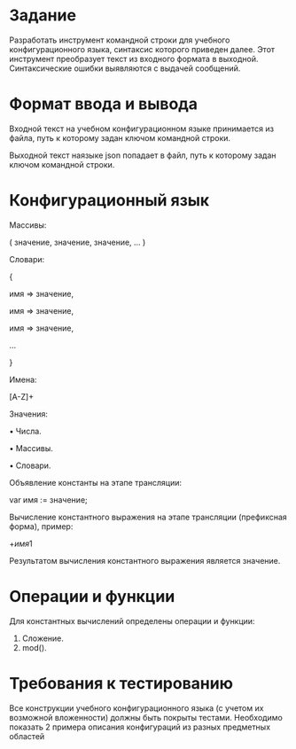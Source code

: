 # Задание
Разработать инструмент командной строки для учебного конфигурационного
языка, синтаксис которого приведен далее. Этот инструмент преобразует текст из
входного формата в выходной. Синтаксические ошибки выявляются с выдачей
сообщений.

# Формат ввода и вывода
Входной текст на учебном конфигурационном языке принимается из
файла, путь к которому задан ключом командной строки.

Выходной текст наязыке json попадает в файл, путь к которому задан ключом командной строки.

# Конфигурационный язык
Массивы:

( значение, значение, значение, ... )

Словари:

{

 имя => значение,
 
 имя => значение,
 
 имя => значение,
 
 ...
 
}

Имена:

[A-Z]+

Значения:

• Числа.

• Массивы.

• Словари.

Объявление константы на этапе трансляции:

var имя := значение;

Вычисление константного выражения на этапе трансляции (префиксная  форма), пример:

$+ имя 1$

Результатом вычисления константного выражения является значение.

# Операции и функции
Для константных вычислений определены операции и функции:
1. Сложение.
2. mod().

# Требования к тестированию
Все конструкции учебного конфигурационного языка (с учетом их
возможной вложенности) должны быть покрыты тестами. Необходимо показать 2
примера описания конфигураций из разных предметных областей
